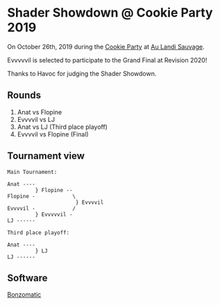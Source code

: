 # Shader Showdown @ Cookie Party 2019

On October 26th, 2019 during the [Cookie Party](http://cookie.paris/) at [Au Landi Sauvage](https://www.facebook.com/clossauvage/).

Evvvvvil is selected to participate to the Grand Final at Revision 2020!

Thanks to Havoc for judging the Shader Showdown.

## Rounds

1. Anat vs Flopine
2. Evvvvil vs LJ
3. Anat vs LJ (Third place playoff)
4. Evvvvil vs Flopine (Final)

## Tournament view

```
Main Tournament:

Anat ----
         } Flopine --
Flopine -            \
                      } Evvvvil
Evvvvil -            /
         } Evvvvvil -
LJ ------

```
```
Third place playoff:

Anat ----
         } LJ
LJ ------

```

## Software

[Bonzomatic](https://github.com/Gargaj/Bonzomatic)
